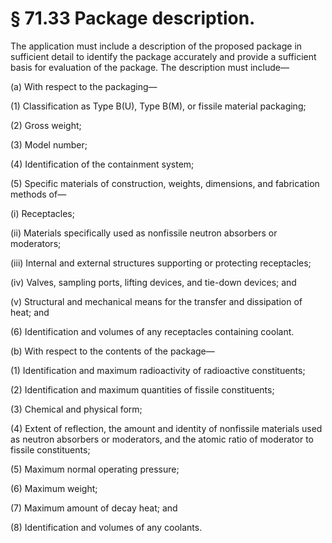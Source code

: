 # § 71.33   Package description.

The application must include a description of the proposed package in sufficient detail to identify the package accurately and provide a sufficient basis for evaluation of the package. The description must include—


(a) With respect to the packaging— 


(1) Classification as Type B(U), Type B(M), or fissile material packaging; 


(2) Gross weight; 


(3) Model number; 


(4) Identification of the containment system; 


(5) Specific materials of construction, weights, dimensions, and fabrication methods of—


(i) Receptacles; 


(ii) Materials specifically used as nonfissile neutron absorbers or moderators; 


(iii) Internal and external structures supporting or protecting receptacles; 


(iv) Valves, sampling ports, lifting devices, and tie-down devices; and 


(v) Structural and mechanical means for the transfer and dissipation of heat; and 


(6) Identification and volumes of any receptacles containing coolant. 


(b) With respect to the contents of the package— 


(1) Identification and maximum radioactivity of radioactive constituents; 


(2) Identification and maximum quantities of fissile constituents; 


(3) Chemical and physical form; 


(4) Extent of reflection, the amount and identity of nonfissile materials used as neutron absorbers or moderators, and the atomic ratio of moderator to fissile constituents; 


(5) Maximum normal operating pressure; 


(6) Maximum weight; 


(7) Maximum amount of decay heat; and 


(8) Identification and volumes of any coolants. 




